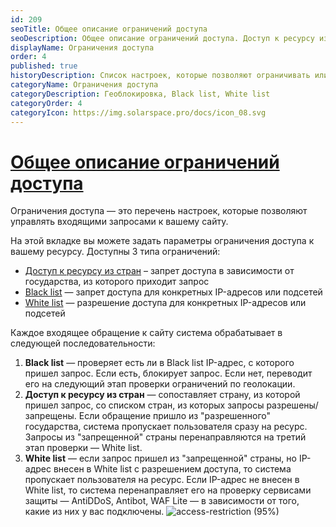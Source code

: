 ```yaml
---
id: 209
seoTitle: Общее описание ограничений доступа
seoDescription: Общее описание ограничений доступа. Доступ к ресурсу из стран. Black list — запрет доступа для конкретных IP-адресов или подсетей. White list — разрешение доступа для конкретных IP-адресов или подсетей
displayName: Ограничения доступа
order: 4
published: true
historyDescription: Список настроек, которые позволяют ограничивать или разрешать доступ к веб-ресурсу
categoryName: Ограничения доступа
categoryDescription: Геоблокировка, Black list, White list
categoryOrder: 4
categoryIcon: https://img.solarspace.pro/docs/icon_08.svg
---
```


# [Общее описание ограничений доступа](access-restrictions)

Ограничения доступа — это перечень настроек, которые позволяют управлять входящими запросами к вашему сайту.  

На этой вкладке вы можете задать параметры ограничения доступа к вашему ресурсу. Доступны 3 типа ограничений:
- [Доступ к ресурсу из стран]([210]) – запрет доступа в зависимости от государства, из которого приходит запрос
- [Black list]([211]) — запрет доступа для конкретных IP-адресов или подсетей
- [White list]([212]) — разрешение доступа для конкретных IP-адресов или подсетей

Каждое входящее обращение к сайту система обрабатывает в следующей последовательности:

1. **Black list** — проверяет есть ли в Black list IP-адрес, с которого пришел запрос. Если есть, блокирует запрос. Если нет, переводит его на следующий этап проверки ограничений по геолокации.
2. **Доступ к ресурсу из стран** — сопоставляет страну, из которой пришел запрос, со списком стран, из которых запросы разрешены/запрещены. Если обращение пришло из "разрешенного" государства, система пропускает пользователя сразу на ресурс. Запросы из "запрещенной" страны перенаправляются на третий этап проверки — White list.
3. **White list** — если запрос пришел из "запрещенной" страны, но IP-адрес внесен в White list с разрешением доступа, то система пропускает пользователя на ресурс. Если IP-адрес не внесен в White list, то система перенаправляет его на проверку сервисами защиты — AntiDDoS, Antibot, WAF Lite — в зависимости от того, какие из них у вас подключены.
![access-restriction (95%)](https://img.solarspace.pro/docs/on-prem/web-protection/settings/field-access-restrictions.png "Раздел видов ограничения доступа")